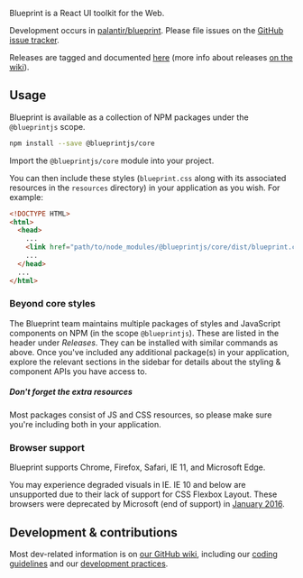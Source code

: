 Blueprint is a React UI toolkit for the Web.

Development occurs in [palantir/blueprint](https://github.com/palantir/blueprint).
Please file issues on the [GitHub issue tracker](https://github.com/palantir/blueprint/issues).

Releases are tagged and documented [here](https://github.com/palantir/blueprint/releases)
(more info about releases [on the wiki](https://github.com/palantir/blueprint/wiki/Releases-&-Artifacts)).

## Usage

Blueprint is available as a collection of NPM packages under the `@blueprintjs` scope.

```sh
npm install --save @blueprintjs/core
```

Import the `@blueprintjs/core` module into your project.

You can then include these styles (`blueprint.css` along with its associated resources in the `resources` directory)
in your application as you wish. For example:

```html
<!DOCTYPE HTML>
<html>
  <head>
    ...
    <link href="path/to/node_modules/@blueprintjs/core/dist/blueprint.css" rel="stylesheet" />
    ...
  </head>
  ...
</html>
```

### Beyond core styles

The Blueprint team maintains multiple packages of styles and JavaScript components on NPM (in the scope
`@blueprintjs`). These are listed in the header under _Releases_. They can be installed with
similar commands as above. Once you've included any additional package(s) in your application, explore the
relevant sections in the sidebar for details about the styling & component APIs you have access to.

<div class="pt-callout pt-intent-primary pt-icon-info-sign">
  <h5>Don't forget the extra resources</h5>
  Most packages consist of JS and CSS resources, so please make sure you're including both in your application.
</div>

### Browser support

Blueprint supports Chrome, Firefox, Safari, IE 11, and Microsoft Edge.

You may experience degraded visuals in IE.
IE 10 and below are unsupported due to their lack of support for CSS Flexbox Layout.
These browsers were deprecated by Microsoft (end of support) in [January 2016](https://www.microsoft.com/en-us/WindowsForBusiness/End-of-IE-support).

## Development & contributions

Most dev-related information is on [our GitHub wiki](https://github.com/palantir/blueprint/wiki),
including our [coding guidelines](https://github.com/palantir/blueprint/wiki/Coding-guidelines)
and our [development practices](https://github.com/palantir/blueprint/wiki/Development-Practices).
